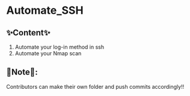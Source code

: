 # Automate_SSH

## ✨Content✨
1. Automate your log-in method in ssh
2. Automate your Nmap scan


## 📝Note📝: 
Contributors can make their own folder and push commits accordingly!!
